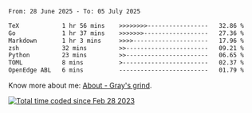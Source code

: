 <!--START_SECTION:waka-->

```txt
From: 28 June 2025 - To: 05 July 2025

TeX            1 hr 56 mins    >>>>>>>>-----------------   32.86 %
Go             1 hr 37 mins    >>>>>>>------------------   27.36 %
Markdown       1 hr 3 mins     >>>>---------------------   17.96 %
zsh            32 mins         >>-----------------------   09.21 %
Python         23 mins         >>-----------------------   06.65 %
TOML           8 mins          >------------------------   02.37 %
OpenEdge ABL   6 mins          -------------------------   01.79 %
```

<!--END_SECTION:waka-->

<!-- [![grayxu's github stats](https://github-readme-stats.vercel.app/api?username=grayxu&count_private=true&show_icons=true)](https://github.com/grayxu) -->

Know more about me: [About - Gray's grind](https://www.grayxu.cn/).
<p align="left">
  <a href="https://wakatime.com/@c69eb31e-43a1-463f-8968-c3449e386f57"><img src="https://wakatime.com/badge/user/c69eb31e-43a1-463f-8968-c3449e386f57.svg" title="Total time coded since Feb 28 2023" /></a>
</p>

